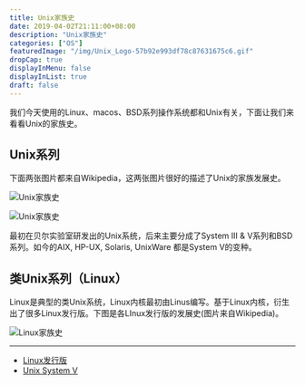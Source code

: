```yaml
---
title: Unix家族史
date: 2019-04-02T21:11:00+08:00
description: "Unix家族史"
categories: ["OS"]
featuredImage: "/img/Unix_Logo-57b92e993df78c87631675c6.gif"
dropCap: true
displayInMenu: false
displayInList: true
draft: false
---
```


我们今天使用的Linux、macos、BSD系列操作系统都和Unix有关，下面让我们来看看Unix的家族史。

## Unix系列

下面两张图片都来自Wikipedia，这两张图片很好的描述了Unix的家族发展史。

![Unix家族史](../../static/img/Unix_timeline.en.svg)

![Unix家族史](../../static/img/Unix_history-simple.svg)

最初在贝尔实验室研发出的Unix系统，后来主要分成了System III & V系列和BSD系列。如今的AIX, HP-UX, Solaris, UnixWare 都是System V的变种。

## 类Unix系列（Linux）

Linux是典型的类Unix系统，Linux内核最初由Linus编写。基于Linux内核，衍生出了很多Linux发行版。下图是各LInux发行版的发展史(图片来自Wikipedia)。

![Linux家族史](../../static/img/Linux_Distribution_Timeline.svg)

---

- [Linux发行版](https://en.wikipedia.org/wiki/Linux_distribution)
- [Unix System V](https://en.wikipedia.org/wiki/UNIX_System_V)